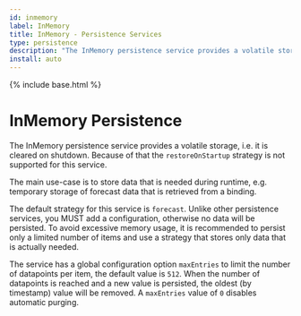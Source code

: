 ```yaml
---
id: inmemory
label: InMemory
title: InMemory - Persistence Services
type: persistence
description: "The InMemory persistence service provides a volatile storage, i.e. it is cleared on shutdown."
install: auto
---
```


<!-- Attention authors: Do not edit directly. Please add your changes to the appropriate source repository -->

{% include base.html %}

# InMemory Persistence

The InMemory persistence service provides a volatile storage, i.e. it is cleared on shutdown.
Because of that the `restoreOnStartup` strategy is not supported for this service.

The main use-case is to store data that is needed during runtime, e.g. temporary storage of forecast data that is retrieved from a binding.

The default strategy for this service is `forecast`.
Unlike other persistence services, you MUST add a configuration, otherwise no data will be persisted.
To avoid excessive memory usage, it is recommended to persist only a limited number of items and use a strategy that stores only data that is actually needed.

The service has a global configuration option `maxEntries` to limit the number of datapoints per item, the default value is `512`.
When the number of datapoints is reached and a new value is persisted, the oldest (by timestamp) value will be removed.
A `maxEntries` value of `0` disables automatic purging.

